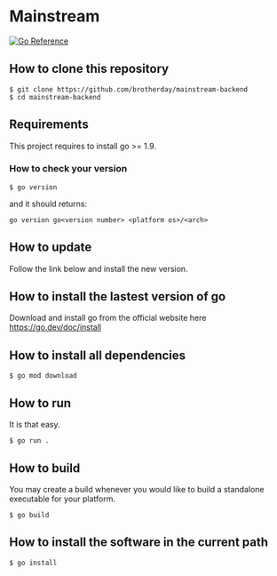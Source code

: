 # Mainstream
[![Go Reference](https://pkg.go.dev/badge/github.com/brotherday/mainstream-backend.svg)](https://pkg.go.dev/github.com/brotherday/mainstream-backend)

## How to clone this repository
```shell
$ git clone https://github.com/brotherday/mainstream-backend
$ cd mainstream-backend
```

## Requirements
This project requires to install go >= 1.9.

### How to check your version
```shell
$ go version
```

and it should returns:
```shell
go version go<version number> <platform os>/<arch>
```

## How to update
Follow the link below and install the new version.

## How to install the lastest version of go
Download and install go from the official website here
https://go.dev/doc/install

## How to install all dependencies
```shell
$ go mod download
```

## How to run
It is that easy.
```shell
$ go run .
```

## How to build
You may create a build whenever you would like to build a standalone executable for your platform.
```shell
$ go build
```

## How to install the software in the current path
```shell
$ go install
```
